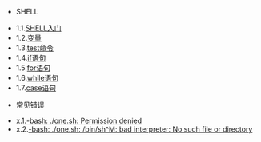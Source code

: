 * SHELL
 - 1.1.[SHELL入门](1.1.md)
 - 1.2.[变量](1.2.md)
 - 1.3.[test命令](1.3.md)
 - 1.4.[if语句](1.4.md)
 - 1.5.[for语句](1.5.md)
 - 1.6.[while语句](1.6.md)
 - 1.7.[case语句](1.7.md)
* 常见错误
 - x.1.[-bash: ./one.sh: Permission denied](x.1.md)
 - x.2.[-bash: ./one.sh: /bin/sh^M: bad interpreter: No such file or directory](x.2.md)